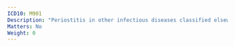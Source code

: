 ```yaml
---
ICD10: M901
Description: "Periostitis in other infectious diseases classified elsewhere"
Matters: No
Weight: 0
---
```

